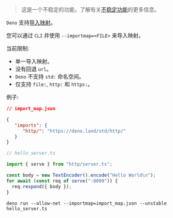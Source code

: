 > 这是一个不稳定的功能。了解有关[不稳定功能](https://deno.land/manual/runtime/stability)的更多信息。

`Deno` 支持[导入映射](https://github.com/WICG/import-maps)。

您可以通过 `CLI` 并使用 `--importmap=<FILE>` 来导入映射。

当前限制:
- 单一导入映射。
- 没有回退 `url`。
- `Deno` 不支持 `std:` 命名空间。
- 仅支持 `file:`, `http:` 和 `https:`。

例子:
```json
// import_map.json

{
   "imports": {
      "http/": "https://deno.land/std/http/"
   }
}
```
```ts
// hello_server.ts

import { serve } from "http/server.ts";

const body = new TextEncoder().encode("Hello World\n");
for await (const req of serve(":8000")) {
  req.respond({ body });
}
```
```shell
deno run --allow-net --importmap=import_map.json --unstable hello_server.ts
```